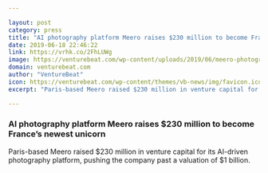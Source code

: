 ```yaml
---

layout: post
category: press
title: "AI photography platform Meero raises $230 million to become France’s newest unicorn"
date: 2019-06-18 22:46:22
link: https://vrhk.co/2FhLUWg
image: https://venturebeat.com/wp-content/uploads/2019/06/meero-photographer.jpg?w=1200&strip=all
domain: venturebeat.com
author: "VentureBeat"
icon: https://venturebeat.com/wp-content/themes/vb-news/img/favicon.ico
excerpt: "Paris-based Meero raised $230 million in venture capital for its AI-driven photography platform, pushing the company past a valuation of $1 billion. "

---
```


### AI photography platform Meero raises $230 million to become France’s newest unicorn

Paris-based Meero raised $230 million in venture capital for its AI-driven photography platform, pushing the company past a valuation of $1 billion. 